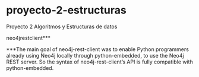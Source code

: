 # proyecto-2-estructuras

Proyecto 2 Algoritmos y Estructuras de datos

neo4jrestclient***





***The main goal of neo4j-rest-client was to enable Python programmers already using Neo4j locally through python-embedded, to use the Neo4j REST server. So the syntax of neo4j-rest-client’s API is fully compatible with python-embedded. 
